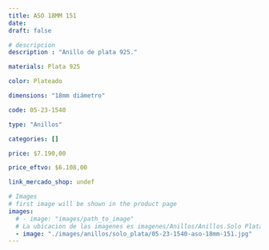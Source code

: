 ```yaml
---
title: ASO 18MM 151
date: 
draft: false

# descripcion
description : "Anillo de plata 925."

materials: Plata 925

color: Plateado

dimensions: "18mm diámetro"

code: 05-23-1540

type: "Anillos"

categories: []

price: $7.190,00

price_eftvo: $6.108,00

link_mercado_shop: undef

# Images
# first image will be shown in the product page
images:
  # - image: "images/path_to_image"
  # La ubicacion de las imagenes es imagenes/Anillos/Anillos.Solo Plata/05-23-1540-aso-18mm-151
  - image: "./images/anillos/solo_plata/05-23-1540-aso-18mm-151.jpg"
---
```


